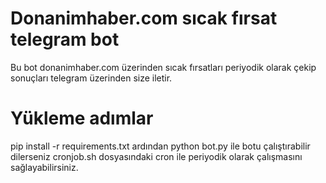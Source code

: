 # Donanimhaber.com sıcak fırsat telegram bot
Bu bot donanimhaber.com üzerinden sıcak fırsatları periyodik olarak çekip sonuçları telegram üzerinden size iletir.
# Yükleme adımlar
pip install -r requirements.txt ardından python bot.py ile botu çalıştırabilir dilerseniz cronjob.sh dosyasındaki cron ile periyodik olarak çalışmasını sağlayabilirsiniz.

